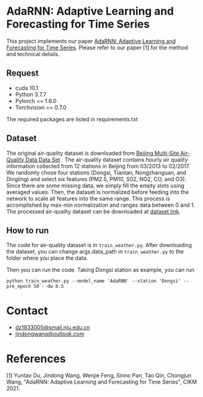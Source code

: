 # AdaRNN: Adaptive Learning and Forecasting for Time Series

This project implements our paper [AdaRNN: Adaptive Learning and Forecasting for Time Series](https://arxiv.org/abs/2108.04443). Please refer to our paper [1] for the method and technical details.

## Request
- cuda 10.1 
- Python 3.7.7
- Pytorch == 1.6.0
- Torchvision == 0.7.0

The required packages are listed in requirements.txt 


## Dataset 

The original air-quality dataset is downloaded from [Beijing Multi-Site Air-Quality Data Data Set](https://archive.ics.uci.edu/ml/datasets/Beijing+Multi-Site+Air-Quality+Data) . The air-quality dataset contains hourly air quality information collected from 12 stations in Beijing from 03/2013 to 02/2017. We randomly chose four stations (Dongsi, Tiantan, Nongzhanguan, and Dingling) and select six features (PM2.5, PM10, S02, NO2, CO, and O3). Since there are some missing data, we simply fill the empty slots using averaged values. Then, the dataset is normalized before feeding into the network to scale all features into the same range. This process is accomplished by max-min normalization and ranges data between 0 and 1. The processed  air-quality dataset can be downloaded at [dataset link](https://box.nju.edu.cn/f/2239259e06dd4f4cbf64/?dl=1). 



## How to run

The code for air-quality dataset is in `train_weather.py`. After downloading the dataset, you can change args.data_path in `train_weather.py` to the folder where you place the data.

Then you can run the code. Taking Dongsi station as example, you can run 

`python train_weather.py --model_name 'AdaRNN' --station 'Dongsi' --pre_epoch 50 --dw 0.5`


# Contact
- dz1833005@smail.nju.edu.cn
- jindongwang@outlook.com

# References
[1] Yuntao Du, Jindong Wang, Wenjie Feng, Sinno Pan, Tao Qin, Chongjun Wang, "AdaRNN: Adaptive Learning and Forecasting for Time Series", CIKM 2021.
